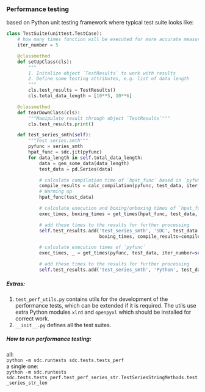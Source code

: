 ### Performance testing
based on Python unit testing framework where typical test suite looks like:
```python
class TestSuite(unittest.TestCase):
    # how many times function will be executed for more accurate measurements
    iter_number = 5

    @classmethod
    def setUpClass(cls):
        """
        1. Initalize object `TestResults` to work with results
        2. Define some testing attributes, e.g. list of data length
        """
        cls.test_results = TestResults()
        cls.total_data_length = [10**5, 10**6]

    @classmethod
    def tearDownClass(cls):
        """Manipulate result through object `TestResults`"""
        cls.test_results.print()

    def test_series_smth(self):
        """Test series.smth"""
        pyfunc = series_smth
        hpat_func = sdc.jit(pyfunc)
        for data_length in self.total_data_length:
            data = gen_some_data(data_length)
            test_data = pd.Series(data)

            # calculate compilation time of `hpat_func` based in `pyfunc`
            compile_results = calc_compilation(pyfunc, test_data, iter_number=self.iter_number)
            # Warming up
            hpat_func(test_data)

            # calculate execution and boxing/unboxing times of `hpat_func`
            exec_times, boxing_times = get_times(hpat_func, test_data, iter_number=self.iter_number)

            # add these times to the results for further processing
            self.test_results.add('test_series_smth', 'SDC', test_data.size, exec_times,
                                  boxing_times, compile_results=compile_results)

            # calculate execution times of `pyfunc`
            exec_times, _ = get_times(pyfunc, test_data, iter_number=self.iter_number)

            # add these times to the results for further processing
            self.test_results.add('test_series_smth', 'Python', test_data.size, exec_times)
```

##### Extras:
1. `test_perf_utils.py` contains utils for the development of the performance tests,
which can be extended if it is required. The utils use extra Python modules `xlrd` and `openpyxl`
which should be installed for correct work.
2. `__init__.py` defines all the test suites.

##### How to run performance testing:
all:<br>
`python -m sdc.runtests sdc.tests.tests_perf`<br>
a single one:<br>
`python -m sdc.runtests sdc.tests.tests_perf.test_perf_series_str.TestSeriesStringMethods.test_series_str_len`
